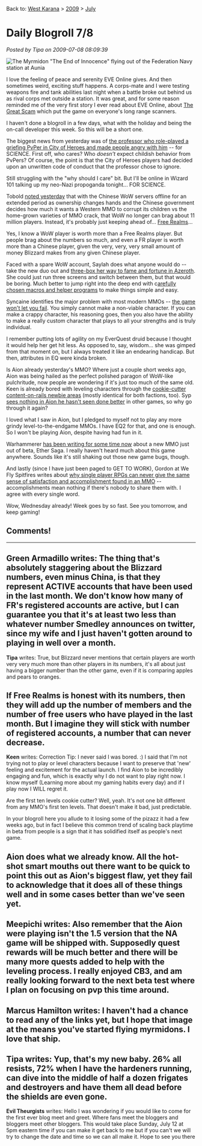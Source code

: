 Back to: [West Karana](/posts/westkarana.md) > [2009](/posts/2009/westkarana.md) > [July](./westkarana.md)
# Daily Blogroll 7/8

*Posted by Tipa on 2009-07-08 08:09:39*

![The Myrmidon "The End of Innocence" flying out of the Federation Navy station at Aunia](../../../uploads/2009/07/ExeFile-2009-07-08-07-40-15-58.jpg "The Myrmidon \"The End of Innocence\" flying out of the Federation Navy station at Aunia")

I love the feeling of peace and serenity EVE Online gives. And then sometimes weird, exciting stuff happens. A corps-mate and I were testing weapons fire and tank abilities last night when a battle broke out behind us as rival corps met outside a station. It was great, and for some reason reminded me of the very first story I ever read about EVE Online, about [The Great Scam](http://www.wirm.net/nightfreeze/part1.html) which put the game on everyone's long range scanners.

I haven't done a blogroll in a few days, what with the holiday and being the on-call developer this week. So this will be a short one.

The biggest news from yesterday was of [the professor who role-played a griefing PvPer in City of Heroes and made people angry with him](http://www.cedarstreet.net/2009/07/battle-of-perception.html) -- for SCIENCE. First off, who cares? Who *doesn't* expect childish behavior from PvPers? Of course, the point is that the City of Heroes players had decided upon an unwritten code of conduct that the professor chose to ignore.

Still struggling with the "why should I care" bit. But I'll be online in Wizard 101 talking up my neo-Nazi propoganda tonight... FOR SCIENCE.

Tobold [noted yesterday](http://tobolds.blogspot.com/2009/07/wow-subscriptions-down-to-5-million.html) that with the Chinese WoW servers offline for an extended period as ownership changes hands and the Chinese government decides how much it wants a Western MMO to corrupt its children vs the home-grown varieties of MMO crack, that WoW no longer can brag about 11 million players. Instead, it's probably just keeping ahead of... [Free Realms](http://www.zam.com/story.html?story=18671)...

Yes, I know a WoW player is worth more than a Free Realms player. But people brag about the numbers so much, and even a FR player is worth more than a Chinese player, given the very, very, very small amount of money Blizzard makes from any given Chinese player.

Faced with a spare WoW account, Saylah does what anyone would do -- take the new duo out and [three-box her way to fame and fortune in Azeroth](http://notadiary.typepad.com/mysticworlds/2009/07/what-do-you-do-when-youre-re-subscribed-to-wow-to-help-a-cousin-who-also-subscribed-but-hands-you-her-account-and-bails.html). She could just run three screens and switch between them, but that would be boring. Much better to jump right into the deep end with c[arefully chosen macros and helper programs](http://notadiary.typepad.com/mysticworlds/2009/07/more-nitsngrits-of-multiboxing-wow.html) to make things simple and easy.

Syncaine identifies the major problem with most modern MMOs -- [the game won't let you fail](http://syncaine.wordpress.com/2009/07/07/bring-back-the-gimps/). You simply cannot make a non-viable character. If you can make a crappy character, his reasoning goes, then you also have the ability to make a really custom character that plays to all your strengths and is truly individual.

I remember putting lots of agility on my EverQuest druid because I thought it would help her get hit less. As opposed to, say, wisdom... she was gimped from that moment on, but I always treated it like an endearing handicap. But then, attributes in EQ were kinda broken.

Is Aion already yesterday's MMO? Where just a couple short weeks ago, Aion was being hailed as the perfect polished paragon of WoW-like pulchritude, now people are wondering if it's just too much of the same old. Keen is already bored with leveling characters through the [cookie-cutter content-on-rails newbie areas](http://www.keenandgraev.com/?p=2691) (mostly identical for both factions, too). Syp [sees nothing in Aion he hasn't seen done better](http://biobreak.wordpress.com/2009/07/07/aion-aint-for-me/) in other games, so why go through it again? 

I loved what I saw in Aion, but I pledged to myself not to play any more grindy level-to-the-endgame MMOs. I have EQ2 for that, and one is enough. So I won't be playing Aion, despite having had fun in it.

Warhammerer [has been writing for some time now](http://exploringwar.wordpress.com/2009/07/07/ether-saga-live-and-after-the-update/) about a new MMO just out of beta, Ether Saga. I really haven't heard much about this game anywhere. Sounds like it's still shaking out those new game bugs, though.

And lastly (since I have just been paged to GET TO WORK), Gordon at We Fly Spitfires writes about [why single player RPGs can never give the same sense of satisfaction and accomplishment found in an MMO](http://blog.weflyspitfires.com/2009/07/06/mmorpgs-acknowledging-our-existence/) -- accomplishments mean nothing if there's nobody to share them with. I agree with every single word.

Wow, Wednesday already! Week goes by so fast. See you tomorrow, and keep gaming!

## Comments!
---
**Green Armadillo** writes: The thing that's absolutely staggering about the Blizzard numbers, even minus China, is that they represent ACTIVE accounts that have been used in the last month. We don't know how many of FR's registered accounts are active, but I can guarantee you that it's at least two less than whatever number Smedley announces on twitter, since my wife and I just haven't gotten around to playing in well over a month.
---
**Tipa** writes: True, but Blizzard never mentions that certain players are worth very very much more than other players in its numbers, it's all about just having a bigger number than the other game, even if it is comparing apples and pears to oranges.

If Free Realms is honest with its numbers, then they will add up the number of members and the number of free users who have played in the last month. But I imagine they will stick with number of registered accounts, a number that can never decrease.
---
**Keen** writes: Correction Tip: I never said I was bored. :) I said that I'm not trying not to play or level characters because I want to preserve that 'new' feeling and excitement for the actual launch. I find Aion to be incredibly engaging and fun, which is exactly why I do not want to play right now. I know myself (Learning more about my gaming habits every day) and if I play now I WILL regret it.

Are the first ten levels cookie cutter? Well, yeah. It's not one bit different from any MMO's first ten levels. That doesn't make it bad, just predictable.

In your blogroll here you allude to it losing some of the pizazz it had a few weeks ago, but in fact I believe this common trend of scaling back playtime in beta from people is a sign that it has solidified itself as people's next game. 

Aion does what we already know. All the hot-shot smart mouths out there want to be quick to point this out as Aion's biggest flaw, yet they fail to acknowledge that it does all of these things well and in some cases better than we've seen yet.
---
**Meepichi** writes: Also remember that the Aion were playing isn't the 1.5 version that the NA game will be shipped with. Supposedly quest rewards will be much better and there will be many more quests added to help with the leveling process. I really enjoyed CB3, and am really looking forward to the next beta test where I plan on focusing on pvp this time around.
---
**Marcus Hamilton** writes: I haven't had a chance to read any of the links yet, but I hope that image at the means you've started flying myrmidons. I love that ship.
---
**Tipa** writes: Yup, that's my new baby. 26% all resists, 72% when I have the hardeners running, can dive into the middle of half a dozen frigates and destroyers and have them all dead before the shields are even gone.
---
**Evil Theurgists** writes: Hello I was wondering if you would like to come for the first ever blog meet and greet. Where fans meet the bloggers and bloggers meet other bloggers. This would take place Sunday, July 12 at 5pm eastern time if you can make it get back to me but if you can't we will try to change the date and time so we can all make it. Hope to see you there
